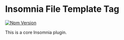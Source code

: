 # Insomnia File Template Tag

[![Npm Version](https://img.shields.io/npm/v/insomnia-plugin-file.svg)](https://www.npmjs.com/package/insomnia-plugin-file)

This is a core Insomnia plugin.
